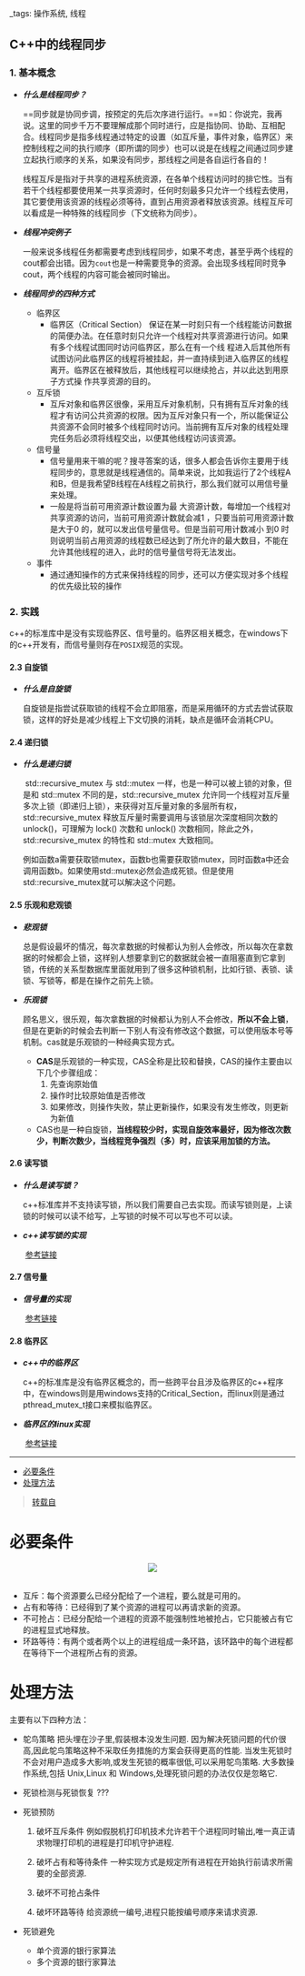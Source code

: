  _tags: 操作系统, 线程


## C++中的线程同步

### 1. 基本概念

- ***什么是线程同步？***

  ​	==同步就是协同步调，按预定的先后次序进行运行。==如：你说完，我再说。这里的同步千万不要理解成那个同时进行，应是指协同、协助、互相配合。线程同步是指多线程通过特定的设置（如互斥量，事件对象，临界区）来控制线程之间的执行顺序（即所谓的同步）也可以说是在线程之间通过同步建立起执行顺序的关系，如果没有同步，那线程之间是各自运行各自的！

  ​	线程互斥是指对于共享的进程系统资源，在各单个线程访问时的排它性。当有若干个线程都要使用某一共享资源时，任何时刻最多只允许一个线程去使用，其它要使用该资源的线程必须等待，直到占用资源者释放该资源。线程互斥可以看成是一种特殊的线程同步（下文统称为同步）。

- ***线程冲突例子***

  ​	一般来说多线程任务都需要考虑到线程同步，如果不考虑，甚至乎两个线程的cout都会出错。因为`cout`也是一种需要竞争的资源。会出现多线程同时竞争cout，两个线程的内容可能会被同时输出。

- ***线程同步的四种方式***

  - 临界区
    - 临界区（Critical Section） 保证在某一时刻只有一个线程能访问数据的简便办法。在任意时刻只允许一个线程对共享资源进行访问。如果有多个线程试图同时访问临界区，那么在有一个线 程进入后其他所有试图访问此临界区的线程将被挂起，并一直持续到进入临界区的线程离开。临界区在被释放后，其他线程可以继续抢占，并以此达到用原子方式操 作共享资源的目的。
  - 互斥锁
    - 互斥对象和临界区很像，采用互斥对象机制，只有拥有互斥对象的线程才有访问公共资源的权限。因为互斥对象只有一个，所以能保证公共资源不会同时被多个线程同时访问。当前拥有互斥对象的线程处理完任务后必须将线程交出，以便其他线程访问该资源。
  - 信号量
    - 信号量用来干嘛的呢？搜寻答案的话，很多人都会告诉你主要用于线程同步的，意思就是线程通信的。简单来说，比如我运行了2个线程A和B，但是我希望B线程在A线程之前执行，那么我们就可以用信号量来处理。
    - 一般是将当前可用资源计数设置为最 大资源计数，每增加一个线程对共享资源的访问，当前可用资源计数就会减1 ，只要当前可用资源计数是大于0 的，就可以发出信号量信号。但是当前可用计数减小 到0 时则说明当前占用资源的线程数已经达到了所允许的最大数目，不能在允许其他线程的进入，此时的信号量信号将无法发出。
  - 事件
    - 通过通知操作的方式来保持线程的同步，还可以方便实现对多个线程的优先级比较的操作

### 2. 实践

​	c++的标准库中是没有实现临界区、信号量的。临界区相关概念，在windows下的c++开发有，而信号量则存在`POSIX`规范的实现。

#### 2.3 自旋锁

- ***什么是自旋锁***

  ​	自旋锁是指尝试获取锁的线程不会立即阻塞，而是采用循环的方式去尝试获取锁，这样的好处是减少线程上下文切换的消耗，缺点是循环会消耗CPU。

#### 2.4 递归锁

- ***什么是递归锁***

  ​	std::recursive_mutex 与 std::mutex 一样，也是一种可以被上锁的对象，但是和 std::mutex 不同的是，std::recursive_mutex 允许同一个线程对互斥量多次上锁（即递归上锁），来获得对互斥量对象的多层所有权，std::recursive_mutex 释放互斥量时需要调用与该锁层次深度相同次数的 unlock()，可理解为 lock() 次数和 unlock() 次数相同，除此之外，std::recursive_mutex 的特性和 std::mutex 大致相同。

  ​	例如函数a需要获取锁mutex，函数b也需要获取锁mutex，同时函数a中还会调用函数b。如果使用std::mutex必然会造成死锁。但是使用std::recursive_mutex就可以解决这个问题。

#### 2.5 乐观和悲观锁

- ***悲观锁***

  ​	总是假设最坏的情况，每次拿数据的时候都认为别人会修改，所以每次在拿数据的时候都会上锁，这样别人想要拿到它的数据就会被一直阻塞直到它拿到锁，传统的关系型数据库里面就用到了很多这种锁机制，比如行锁、表锁、读锁、写锁等，都是在操作之前先上锁。

- ***乐观锁***

  ​	顾名思义，很乐观，每次拿数据的时候都认为别人不会修改，**所以不会上锁**，但是在更新的时候会去判断一下别人有没有修改这个数据，可以使用版本号等机制。cas就是乐观锁的一种经典实现方式。

  - **CAS**是乐观锁的一种实现，CAS全称是比较和替换，CAS的操作主要由以下几个步骤组成：
    1. 先查询原始值
    2. 操作时比较原始值是否修改
    3. 如果修改，则操作失败，禁止更新操作，如果没有发生修改，则更新为新值
  - CAS也是一种自旋锁，**当线程较少时，实现自旋效率最好，因为修改次数少，判断次数少，当线程竞争强烈（多）时，应该采用加锁的方法。**

#### 2.6 读写锁

- ***什么是读写锁？***

  ​	c++标准库并不支持读写锁，所以我们需要自己去实现。而读写锁则是，上读锁的时候可以读不给写，上写锁的时候不可以写也不可以读。

- ***c++读写锁的实现***

  ​	[参考链接](https://zhuanlan.zhihu.com/p/374042984)


#### 2.7 信号量

- ***信号量的实现***

  ​	[参考链接](https://segmentfault.com/a/1190000006818772)	
  

#### 2.8 临界区

- ***c++中的临界区***

  ​	c++的标准库是没有临界区概念的，而一些跨平台且涉及临界区的c++程序中，在windows则是用windows支持的Critical_Section，而linux则是通过pthread_mutex_t接口来模拟临界区。

- ***临界区的linux实现***

  ​	[参考链接](https://blog.csdn.net/lqy971966/article/details/104533687)



-----------------------------------------------------
<!-- GFM-TOC -->

- [必要条件](#必要条件)
- [处理方法](#处理方法)
<!-- GFM-TOC -->

> [转载自](https://github.com/CyC2018/CS-Notes)

# 必要条件

<div align="center"> <img src="https://cs-notes-1256109796.cos.ap-guangzhou.myqcloud.com/c037c901-7eae-4e31-a1e4-9d41329e5c3e.png"/> </div><br>

- 互斥：每个资源要么已经分配给了一个进程，要么就是可用的。
- 占有和等待：已经得到了某个资源的进程可以再请求新的资源。
- 不可抢占：已经分配给一个进程的资源不能强制性地被抢占，它只能被占有它的进程显式地释放。
- 环路等待：有两个或者两个以上的进程组成一条环路，该环路中的每个进程都在等待下一个进程所占有的资源。

# 处理方法

主要有以下四种方法：

- 鸵鸟策略
  把头埋在沙子里,假装根本没发生问题.
  因为解决死锁问题的代价很高,因此鸵鸟策略这种不采取任务措施的方案会获得更高的性能.
  当发生死锁时不会对用户造成多大影响,或发生死锁的概率很低,可以采用鸵鸟策略.
  大多数操作系统,包括 Unix,Linux 和 Windows,处理死锁问题的办法仅仅是忽略它.

- 死锁检测与死锁恢复
  ???

- 死锁预防
  1. 破坏互斥条件
    例如假脱机打印机技术允许若干个进程同时输出,唯一真正请求物理打印机的进程是打印机守护进程.

  1. 破坏占有和等待条件
    一种实现方式是规定所有进程在开始执行前请求所需要的全部资源.

  3. 破坏不可抢占条件

  4. 破坏环路等待
    给资源统一编号,进程只能按编号顺序来请求资源.

- 死锁避免
  - 单个资源的银行家算法
  - 多个资源的银行家算法